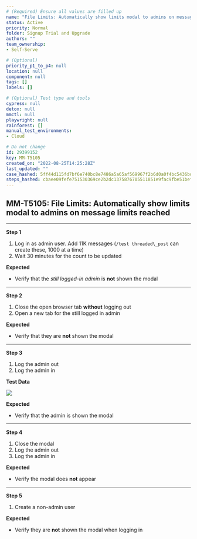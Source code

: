 ```yaml
---
# (Required) Ensure all values are filled up
name: "File Limits: Automatically show limits modal to admins on message limits reached"
status: Active
priority: Normal
folder: Signup Trial and Upgrade
authors: ""
team_ownership: 
- Self-Serve

# (Optional)
priority_p1_to_p4: null
location: null
component: null
tags: []
labels: []

# (Optional) Test type and tools
cypress: null
detox: null
mmctl: null
playwright: null
rainforest: []
manual_test_environments: 
- Cloud

# Do not change
id: 29399152
key: MM-T5105
created_on: "2022-08-25T14:25:28Z"
last_updated: ""
case_hashed: 5ff44d115fd7bf6e740bc8e7486a5a65af569967f2b6d0a0f4bc5436bd941a40c8b6272d0b3bda54eeae666600e5f115
steps_hashed: cbaee09fefe751530369ce2b2dc1375876705511851e9fac9fbe51bef5c7e4cc93eb1a734cd1ce9b0ed035cc7f041f4c
---
```


<!-- (Auto-generated) Based on frontmatter's "key" and "name" -->

## MM-T5105: File Limits: Automatically show limits modal to admins on message limits reached

---

**Step 1**

1. Log in as admin user. Add 11K messages (`/test threaded\_post` can create these, 1000 at a time)
2. Wait 30 minutes for the count to be updated

**Expected**

- Verify that the _still logged-in admin_ is **not** shown the modal

---

**Step 2**

1. Close the open browser tab **without** logging out
2. Open a new tab for the still logged in admin

**Expected**

- Verify that they are **not** shown the modal

---

**Step 3**

1. Log the admin out
2. Log the admin in

**Test Data**

![](https://smartbear-tm4j-prod-us-west-2-attachment-rich-text.s3.us-west-2.amazonaws.com/embedded-f3277290f945470c4add5d21ef3dc7ca7b74388fc7152bfb6b99ae58c66a95a8-1661438065308-1661438065308.png)

**Expected**

- Verify that the admin is shown the modal

---

**Step 4**

1. Close the modal
2. Log the admin out
3. Log the admin in

**Expected**

- Verify the modal does **not** appear

---

**Step 5**

1. Create a non-admin user

**Expected**

- Verify they are **not** shown the modal when logging in
